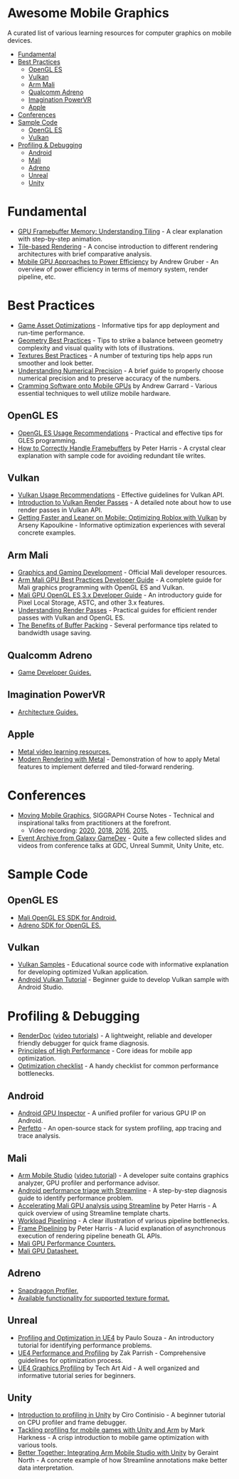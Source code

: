 # Awesome Mobile Graphics

A curated list of various learning resources for computer graphics on mobile devices.

- [Fundamental](#fundamental)
- [Best Practices](#best-practices)
  - [OpenGL ES](#opengl-es)
  - [Vulkan](#vulkan)
  - [Arm Mali](#arm-mali)
  - [Qualcomm Adreno](#qualcomm-adreno)
  - [Imagination PowerVR](#imagination-powervr)
  - [Apple](#apple)
- [Conferences](#conferences)
- [Sample Code](#sample-code)
  - [OpenGL ES](#opengl-es-1)
  - [Vulkan](#vulkan-1)
- [Profiling & Debugging](#profiling--debugging)
  - [Android](#android)
  - [Mali](#mali)
  - [Adreno](#adreno)
  - [Unreal](#unreal)
  - [Unity](#unity)

# Fundamental

* [GPU Framebuffer Memory: Understanding Tiling](https://developer.samsung.com/game/gpu-framebuffer) - A clear explanation with step-by-step animation.
* [Tile-based Rendering](https://developer.arm.com/solutions/graphics-and-gaming/developer-guides/learn-the-basics/tile-based-rendering/single-page) - A concise introduction to different rendering architectures with brief comparative analysis.
* [Mobile GPU Approaches to Power Efficiency](https://www.highperformancegraphics.org/wp-content/uploads/2019/hot3d/mobile_gpu_power_and_performance.pdf) by Andrew Gruber - An overview of power efficiency in terms of memory system, render pipeline, etc.

# Best Practices

* [Game Asset Optimizations](https://developer.samsung.com/game/asset) - Informative tips for app deployment and run-time performance.
* [Geometry Best Practices](https://developer.arm.com/solutions/graphics-and-gaming/developer-guides/game-artist-guides/geometry-best-practices/single-page) - Tips to strike a balance between geometry complexity and visual quality with lots of illustrations.
* [Textures Best Practices](https://developer.arm.com/solutions/graphics-and-gaming/developer-guides/game-artist-guides/texture-best-practices/single-page) - A number of texturing tips help apps run smoother and look better.
* [Understanding Numerical Precision](https://developer.arm.com/solutions/graphics-and-gaming/developer-guides/learn-the-basics/understanding-numerical-precision/single-page) - A brief guide to properly choose numerical precision and to preserve accuracy of the numbers.
* [Cramming Software onto Mobile GPUs](https://community.arm.com/cfs-file/__key/communityserver-blogs-components-weblogfiles/00-00-00-20-66/siggraph2015_2D00_mmg_2D00_andrew_2D00_slides.ppt) by Andrew Garrard - Various essential techniques to well utilize mobile hardware.

## OpenGL ES

* [OpenGL ES Usage Recommendations](https://developer.samsung.com/game/opengl) - Practical and effective tips for GLES programming.
* [How to Correctly Handle Framebuffers](https://community.arm.com/developer/tools-software/graphics/b/blog/posts/mali-performance-2-how-to-correctly-handle-framebuffers) by Peter Harris - A crystal clear explanation with sample code for avoiding redundant tile writes.

## Vulkan

* [Vulkan Usage Recommendations](https://developer.samsung.com/game/usage) - Effective guidelines for Vulkan API.
* [Introduction to Vulkan Render Passes](https://developer.samsung.com/game/renderpasses) - A detailed note about how to use render passes in Vulkan API.
* [Getting Faster and Leaner on Mobile: Optimizing Roblox with Vulkan](https://robloxtechblog.com/getting-faster-and-leaner-on-mobile-optimizing-roblox-with-vulkan-7c79950fef69) by Arseny Kapoulkine - Informative optimization experiences with several concrete examples.

## Arm Mali

* [Graphics and Gaming Development](https://developer.arm.com/solutions/graphics-and-gaming) - Official Mali developer resources.
* [Arm Mali GPU Best Practices Developer Guide](https://developer.arm.com/documentation/101897/latest) - A complete guide for Mali graphics programming with OpenGL ES and Vulkan.
* [Mali GPU OpenGL ES 3.x Developer Guide](https://developer.arm.com/documentation/100587/0100/introduction) - An introductory guide for Pixel Local Storage, ASTC, and other 3.x features.
* [Understanding Render Passes](https://developer.arm.com/documentation/102479/0100) - Practical guides for efficient render passes with Vulkan and OpenGL ES.
* [The Benefits of Buffer Packing](https://developer.arm.com/solutions/graphics-and-gaming/developer-guides/learn-the-basics/the-benefits-of-buffer-packing/single-page) - Several performance tips related to bandwidth usage saving.

## Qualcomm Adreno

* [Game Developer Guides.](https://developer.qualcomm.com/docs/adreno-gpu/developer-guide/gpu/gpu.html)

## Imagination PowerVR

* [Architecture Guides.](https://github.com/powervr-graphics/Native_SDK/tree/master/docs/Architecture%20Guides)


## Apple

* [Metal video learning resources.](https://developer.apple.com/videos/graphics-and-games/metal)
* [Modern Rendering with Metal](https://developer.apple.com/videos/play/wwdc2019/601/) - Demonstration of how to apply Metal features to implement deferred and tiled-forward rendering.
<!-- * [Ray Tracing with Metal](https://developer.apple.com/videos/play/wwdc2019/613/) -->

# Conferences

* [Moving Mobile Graphics,](https://community.arm.com/graphics/b/blog/posts/moving-mobile-graphics) SIGGRAPH Course Notes - Technical and inspirational talks from practitioners at the forefront.
  * Video recording: [2020,](https://www.youtube.com/watch?v=wOBCWZJq6zs) [2018,](https://dl.acm.org/doi/10.1145/3214834.3214857) [2016,](https://dl.acm.org/doi/10.1145/2897826.2927312) [2015.](https://dl.acm.org/doi/10.1145/2776880.2787664)
* [Event Archive from Galaxy GameDev](https://developer.samsung.com/galaxy-gamedev/event-archive.html) - Quite a few collected slides and videos from conference talks at GDC, Unreal Summit, Unity Unite, etc.

# Sample Code

## OpenGL ES

* [Mali OpenGL ES SDK for Android.](https://github.com/ARM-software/opengl-es-sdk-for-android)
* [Adreno SDK for OpenGL ES.](https://developer.qualcomm.com/docs/adreno-gpu/developer-guide/components/asdkgles.html)

## Vulkan

* [Vulkan Samples](https://github.com/KhronosGroup/Vulkan-Samples) - Educational source code with informative explanation for developing optimized Vulkan application.
* [Android Vulkan Tutorial](https://github.com/googlesamples/android-vulkan-tutorials) - Beginner guide to develop Vulkan sample with Android Studio.

# Profiling & Debugging

* [RenderDoc](https://renderdoc.org/) ([video tutorials](https://youtube.com/playlist?list=PLWziqE5d25dXo1IE150YJiPT9EIW8ymta)) - A lightweight, reliable and developer friendly debugger for quick frame diagnosis.
* [Principles of High Performance](https://developer.arm.com/solutions/graphics-and-gaming/developer-guides/learn-the-basics/principles-of-high-performance/single-page) - Core ideas for mobile app optimization.
* [Optimization checklist](https://developer.arm.com/documentation/dui0555/b/optimization-checklist/the-checklist?lang=en) - A handy checklist for common performance bottlenecks.

## Android

* [Android GPU Inspector](https://gpuinspector.dev/) - A unified profiler for various GPU IP on Android.
* [Perfetto](https://perfetto.dev/docs/) - An open-source stack for system profiling, app tracing and trace analysis.

## Mali
* [Arm Mobile Studio](https://developer.arm.com/tools-and-software/graphics-and-gaming/arm-mobile-studio) ([video tutorial](https://www.youtube.com/watch?v=gcxIuwBZyic)) - A developer suite contains graphics analyzer, GPU profiler and performance advisor.
* [Android performance triage with Streamline](https://developer.arm.com/tools-and-software/graphics-and-gaming/arm-mobile-studio/learn/tutorials/android-performance-triage-with-streamline) - A step-by-step diagnosis guide to identify performance problem.
* [Accelerating Mali GPU analysis using Streamline](https://community.arm.com/developer/tools-software/graphics/b/blog/posts/accelerating-mali-gpu-analysis-using-arm-mobile-studio) by Peter Harris - A quick overview of using Streamline template charts.
* [Workload Pipelining](https://developer.arm.com/solutions/graphics-and-gaming/developer-guides/learn-the-basics/workload-pipelining/single-page) - A clear illustration of various pipeline bottlenecks.
* [Frame Pipelining](https://community.arm.com/developer/tools-software/graphics/b/blog/posts/the-mali-gpu-an-abstract-machine-part-1---frame-pipelining) by Peter Harris - A lucid explanation of   asynchronous execution of rendering pipeline beneath GL APIs.
* [Mali GPU Performance Counters.](https://developer.arm.com/ip-products/graphics-and-multimedia/mali-gpus/mali-performance-counters)
* [Mali GPU Datasheet.](https://developer.arm.com/solutions/graphics-and-gaming)

## Adreno

* [Snapdragon Profiler.](https://developer.qualcomm.com/software/snapdragon-profiler)
* [Available functionality for supported texture format.](https://developer.qualcomm.com/docs/adreno-gpu/developer-guide/gpu/spec_sheets.html#texture-formats)

## Unreal

* [Profiling and Optimization in UE4](https://www.youtube.com/watch?v=EbXakIuZPFo) by Paulo Souza - An introductory tutorial for identifying performance problems.
* [UE4 Performance and Profiling](https://www.youtube.com/watch?v=hcxetY8g_fs) by Zak Parrish - Comprehensive guidelines for optimization process.
* [UE4 Graphics Profiling](https://www.youtube.com/playlist?list=PLF8ktr3i-U4A7vuQ6TXPr3f-bhmy6xM3S) by Tech Art Aid - A well organized and informative tutorial series for beginners.

## Unity

* [Introduction to profiling in Unity](https://www.youtube.com/watch?v=uXRURWwabF4) by Ciro Continisio - A beginner tutorial on CPU profiler and frame debugger.
* [Tackling profiling for mobile games with Unity and Arm](https://blogs.unity3d.com/2021/03/11/tackling-profiling-for-mobile-games-with-unity-and-arm/) by Mark Harkness - A crisp introduction to mobile game optimization with various tools.
* [Better Together: Integrating Arm Mobile Studio with Unity](https://community.arm.com/developer/tools-software/graphics/b/blog/posts/integrating-arm-mobile-studio-with-unity) by Geraint North - A concrete example of how Streamline annotations make better data interpretation.
